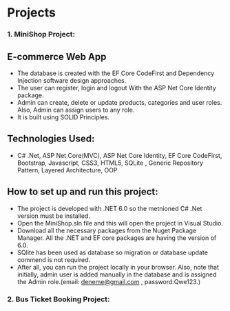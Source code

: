 # Projects
### 1. MiniShop Project:
## E-commerce Web App
- The database is created with the EF Core CodeFirst and Dependency Injection software design approaches.
- The user can register, login and logout With the ASP Net Core Identity package. 
- Admin can create, delete or update products, categories and user roles. Also, Admin can assign users to any role.
- It is built using SOLID Principles.

## Technologies Used: 
- C# .Net, ASP Net Core(MVC), ASP Net Core Identity, EF Core CodeFirst, Bootstrap, Javascript, CSS3, HTML5, SQLite , Generic Repository Pattern, Layered Architecture, OOP

## How to set up and run this project:
- The project is developed with .NET 6.0 so the metnioned C# .Net version must be installed. 
- Open the MiniShop.sln file and this will open the project in Visual Studio. 
- Download all the necessary packages from the Nuget Package Manager. All the .NET and EF core packages are having the version of 6.0. 
- SQlite has been used as database so migration or database update commend is not required. 
- After all, you can run the project locally in your browser. Also, note that initially, admin user is added manually in the database and is assigned the Admin role.(email: deneme@gmail.com , password:Qwe123.)


### 2. Bus Ticket Booking Project:




